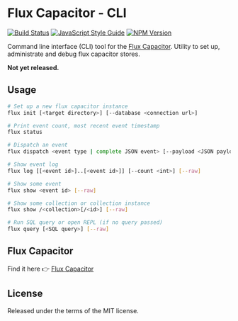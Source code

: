 # Flux Capacitor - CLI

[![Build Status](https://travis-ci.org/flux-capacitor/cli.svg?branch=master)](https://travis-ci.org/flux-capacitor/cli)
[![JavaScript Style Guide](https://img.shields.io/badge/code%20style-standard-brightgreen.svg)](http://standardjs.com/)
[![NPM Version](https://img.shields.io/npm/v/flux-capacitor-cli.svg)](https://www.npmjs.com/package/flux-capacitor-cli)

Command line interface (CLI) tool for the [Flux Capacitor](https://github.com/flux-capacitor/flux-capacitor). Utility to set up, administrate and debug flux capacitor stores.


**Not yet released.**


## Usage

```sh
# Set up a new flux capacitor instance
flux init [<target directory>] [--database <connection url>]

# Print event count, most recent event timestamp
flux status

# Dispatch an event
flux dispatch <event type | complete JSON event> [--payload <JSON payload>] [--meta <JSON meta>] [--raw]

# Show event log
flux log [[<event id>]..[<event id>]] [--count <int>] [--raw]

# Show some event
flux show <event id> [--raw]

# Show some collection or collection instance
flux show /<collection>[/<id>] [--raw]

# Run SQL query or open REPL (if no query passed)
flux query [<SQL query>] [--raw]
```


## Flux Capacitor

Find it here 👉 [Flux Capacitor](https://github.com/flux-capacitor/flux-capacitor)


## License

Released under the terms of the MIT license.
